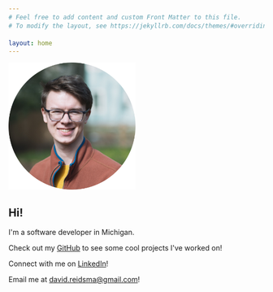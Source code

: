 ```yaml
---
# Feel free to add content and custom Front Matter to this file.
# To modify the layout, see https://jekyllrb.com/docs/themes/#overriding-theme-defaults

layout: home
---
```


<img src="/assets/face.png" alt="A picture of my face" width="250"/>

## **Hi!**

I'm a software developer in Michigan.

Check out my [GitHub](https://github.com/hangrydave) to see some cool projects I've worked on!

Connect with me on [LinkedIn](https://www.linkedin.com/in/davidreidsma/)!

Email me at [david.reidsma@gmail.com](mailto:david.reidsma@gmail.com)!
